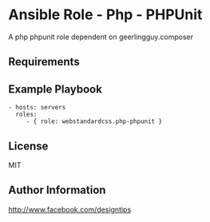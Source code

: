 Ansible Role - Php - PHPUnit
============================

A php phpunit role dependent on geerlingguy.composer

Requirements
------------

Example Playbook
----------------

    - hosts: servers
      roles:
         - { role: webstandardcss.php-phpunit }


License
-------

MIT


Author Information
------------------

http://www.facebook.com/designtips
